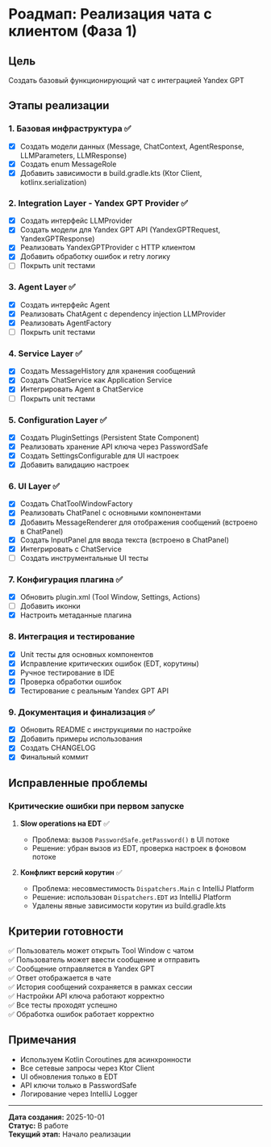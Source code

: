 # Роадмап: Реализация чата с клиентом (Фаза 1)

## Цель
Создать базовый функционирующий чат с интеграцией Yandex GPT

## Этапы реализации

### 1. Базовая инфраструктура ✅
- [x] Создать модели данных (Message, ChatContext, AgentResponse, LLMParameters, LLMResponse)
- [x] Создать enum MessageRole
- [x] Добавить зависимости в build.gradle.kts (Ktor Client, kotlinx.serialization)

### 2. Integration Layer - Yandex GPT Provider ✅
- [x] Создать интерфейс LLMProvider
- [x] Создать модели для Yandex GPT API (YandexGPTRequest, YandexGPTResponse)
- [x] Реализовать YandexGPTProvider с HTTP клиентом
- [x] Добавить обработку ошибок и retry логику
- [ ] Покрыть unit тестами

### 3. Agent Layer ✅
- [x] Создать интерфейс Agent
- [x] Реализовать ChatAgent с dependency injection LLMProvider
- [x] Реализовать AgentFactory
- [ ] Покрыть unit тестами

### 4. Service Layer ✅
- [x] Создать MessageHistory для хранения сообщений
- [x] Создать ChatService как Application Service
- [x] Интегрировать Agent в ChatService
- [ ] Покрыть unit тестами

### 5. Configuration Layer ✅
- [x] Создать PluginSettings (Persistent State Component)
- [x] Реализовать хранение API ключа через PasswordSafe
- [x] Создать SettingsConfigurable для UI настроек
- [x] Добавить валидацию настроек

### 6. UI Layer ✅
- [x] Создать ChatToolWindowFactory
- [x] Реализовать ChatPanel с основными компонентами
- [x] Добавить MessageRenderer для отображения сообщений (встроено в ChatPanel)
- [x] Создать InputPanel для ввода текста (встроено в ChatPanel)
- [x] Интегрировать с ChatService
- [ ] Создать инструментальные UI тесты

### 7. Конфигурация плагина ✅
- [x] Обновить plugin.xml (Tool Window, Settings, Actions)
- [ ] Добавить иконки
- [x] Настроить метаданные плагина

### 8. Интеграция и тестирование
- [x] Unit тесты для основных компонентов
- [x] Исправление критических ошибок (EDT, корутины)
- [x] Ручное тестирование в IDE
- [x] Проверка обработки ошибок
- [x] Тестирование с реальным Yandex GPT API

### 9. Документация и финализация ✅
- [x] Обновить README с инструкциями по настройке
- [x] Добавить примеры использования
- [x] Создать CHANGELOG
- [x] Финальный коммит

## Исправленные проблемы

### Критические ошибки при первом запуске
1. **Slow operations на EDT** ✅
   - Проблема: вызов `PasswordSafe.getPassword()` в UI потоке
   - Решение: убран вызов из EDT, проверка настроек в фоновом потоке

2. **Конфликт версий корутин** ✅
   - Проблема: несовместимость `Dispatchers.Main` с IntelliJ Platform
   - Решение: использован `Dispatchers.EDT` из IntelliJ Platform
   - Удалены явные зависимости корутин из build.gradle.kts

## Критерии готовности

✅ Пользователь может открыть Tool Window с чатом  
✅ Пользователь может ввести сообщение и отправить  
✅ Сообщение отправляется в Yandex GPT  
✅ Ответ отображается в чате  
✅ История сообщений сохраняется в рамках сессии  
✅ Настройки API ключа работают корректно  
✅ Все тесты проходят успешно  
✅ Обработка ошибок работает корректно

## Примечания

- Используем Kotlin Coroutines для асинхронности
- Все сетевые запросы через Ktor Client
- UI обновления только в EDT
- API ключи только в PasswordSafe
- Логирование через IntelliJ Logger

---

**Дата создания:** 2025-10-01  
**Статус:** В работе  
**Текущий этап:** Начало реализации
